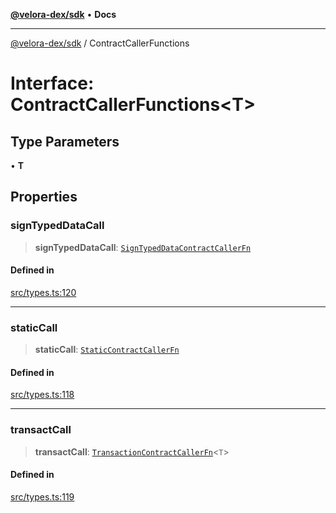 [**@velora-dex/sdk**](../README.md) • **Docs**

***

[@velora-dex/sdk](../globals.md) / ContractCallerFunctions

# Interface: ContractCallerFunctions\<T\>

## Type Parameters

• **T**

## Properties

### signTypedDataCall

> **signTypedDataCall**: [`SignTypedDataContractCallerFn`](../-internal-/type-aliases/SignTypedDataContractCallerFn.md)

#### Defined in

[src/types.ts:120](https://github.com/VeloraDEX/sdk/blob/master/src/types.ts#L120)

***

### staticCall

> **staticCall**: [`StaticContractCallerFn`](../-internal-/type-aliases/StaticContractCallerFn.md)

#### Defined in

[src/types.ts:118](https://github.com/VeloraDEX/sdk/blob/master/src/types.ts#L118)

***

### transactCall

> **transactCall**: [`TransactionContractCallerFn`](../-internal-/type-aliases/TransactionContractCallerFn.md)\<`T`\>

#### Defined in

[src/types.ts:119](https://github.com/VeloraDEX/sdk/blob/master/src/types.ts#L119)
